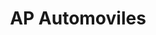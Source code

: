 ---
title: "AP Automoviles"
url: /ciudad-autonoma-de-buenos-aires/ap-automoviles/
shop: Autowerkstatt
---
